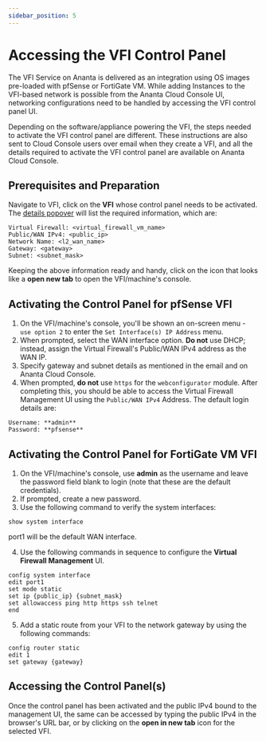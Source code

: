 ```yaml
---
sidebar_position: 5
---
```

# Accessing the VFI Control Panel

The VFI Service on Ananta is delivered as an integration using OS images pre-loaded with pfSense or FortiGate VM. While adding Instances to the VFI-based network is possible from the Ananta Cloud Console UI, networking configurations need to be handled by accessing the VFI control panel UI.

Depending on the software/appliance powering the VFI, the steps needed to activate the VFI control panel are different. These instructions are also sent to Cloud Console users over email when they create a VFI, and all the details required to activate the VFI control panel are available on Ananta Cloud Console.

## Prerequisites and Preparation

Navigate to VFI, click on the **VFI** whose control panel needs to be activated. The [details popover](/docs/Networking/FirewallandSecurity/ViewingVFINetworkDetails) will list the required information, which are:

```
Virtual Firewall: <virtual_firewall_vm_name>
Public/WAN IPv4: <public_ip>
Network Name: <l2_wan_name>
Gateway: <gateway>
Subnet: <subnet_mask>
```

Keeping the above information ready and handy, click on the icon that looks like a **open new tab** to open the VFI/machine's console.

## Activating the Control Panel for pfSense VFI

1. On the VFI/machine's console, you'll be shown an on-screen menu - `use option 2` to enter the `Set Interface(s) IP Address` menu.
2. When prompted, select the WAN interface option. **Do not** use DHCP; instead, assign the Virtual Firewall's Public/WAN IPv4 address as the WAN IP.
3. Specify gateway and subnet details as mentioned in the email and on Ananta Cloud Console.
4. When prompted, **do not** use `https` for the `webconfigurator` module. After completing this, you should be able to access the Virtual Firewall Management UI using the `Public/WAN IPv4` Address. The default login details are:
```
Username: **admin**
Password: **pfsense**
```


## Activating the Control Panel for FortiGate VM VFI

1. On the VFI/machine's console, use **admin** as the username and leave the password field blank to login (note that these are the default credentials).
2. If prompted, create a new password.
3. Use the following command to verify the system interfaces:

```
show system interface
```

port1 will be the default WAN interface.

4. Use the following commands in sequence to configure the **Virtual Firewall Management** UI.

```
config system interface  
edit port1  
set mode static  
set ip {public_ip} {subnet_mask}  
set allowaccess ping http https ssh telnet  
end
```


5. Add a static route from your VFI to the network gateway by using the following commands:
```
config router static  
edit 1  
set gateway {gateway}
```


## Accessing the Control Panel(s)

Once the control panel has been activated and the public IPv4 bound to the management UI, the same can be accessed by typing the public IPv4 in the browser's URL bar, or by clicking on the **open in new tab** icon for the selected VFI.


